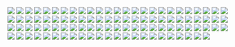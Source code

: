 ![](https://gcore.jsdelivr.net/gh/ui123456ax/PicGo/U03/comic/1.webp)
![](https://gcore.jsdelivr.net/gh/ui123456ax/PicGo/U03/comic/2.webp)
![](https://gcore.jsdelivr.net/gh/ui123456ax/PicGo/U03/comic/3.webp)
![](https://gcore.jsdelivr.net/gh/ui123456ax/PicGo/U03/comic/4.webp)
![](https://gcore.jsdelivr.net/gh/ui123456ax/PicGo/U03/comic/5.webp)
![](https://gcore.jsdelivr.net/gh/ui123456ax/PicGo/U03/comic/6.webp)
![](https://gcore.jsdelivr.net/gh/ui123456ax/PicGo/U03/comic/7.webp)
![](https://gcore.jsdelivr.net/gh/ui123456ax/PicGo/U03/comic/8.webp)
![](https://gcore.jsdelivr.net/gh/ui123456ax/PicGo/U03/comic/9.webp)
![](https://gcore.jsdelivr.net/gh/ui123456ax/PicGo/U03/comic/10.webp)
![](https://gcore.jsdelivr.net/gh/ui123456ax/PicGo/U03/comic/11.webp)
![](https://gcore.jsdelivr.net/gh/ui123456ax/PicGo/U03/comic/12.webp)
![](https://gcore.jsdelivr.net/gh/ui123456ax/PicGo/U03/comic/13.webp)
![](https://gcore.jsdelivr.net/gh/ui123456ax/PicGo/U03/comic/14.webp)
![](https://gcore.jsdelivr.net/gh/ui123456ax/PicGo/U03/comic/15.webp)
![](https://gcore.jsdelivr.net/gh/ui123456ax/PicGo/U03/comic/16.webp)
![](https://gcore.jsdelivr.net/gh/ui123456ax/PicGo/U03/comic/17.webp)
![](https://gcore.jsdelivr.net/gh/ui123456ax/PicGo/U03/comic/18.webp)
![](https://gcore.jsdelivr.net/gh/ui123456ax/PicGo/U03/comic/19.webp)
![](https://gcore.jsdelivr.net/gh/ui123456ax/PicGo/U03/comic/20.webp)
![](https://gcore.jsdelivr.net/gh/ui123456ax/PicGo/U03/comic/21.webp)
![](https://gcore.jsdelivr.net/gh/ui123456ax/PicGo/U03/comic/22.webp)
![](https://gcore.jsdelivr.net/gh/ui123456ax/PicGo/U03/comic/23.webp)
![](https://gcore.jsdelivr.net/gh/ui123456ax/PicGo/U03/comic/24.webp)
![](https://gcore.jsdelivr.net/gh/ui123456ax/PicGo/U03/comic/25.webp)
![](https://gcore.jsdelivr.net/gh/ui123456ax/PicGo/U03/comic/26.webp)
![](https://gcore.jsdelivr.net/gh/ui123456ax/PicGo/U03/comic/27.webp)
![](https://gcore.jsdelivr.net/gh/ui123456ax/PicGo/U03/comic/28.webp)
![](https://gcore.jsdelivr.net/gh/ui123456ax/PicGo/U03/comic/29.webp)
![](https://gcore.jsdelivr.net/gh/ui123456ax/PicGo/U03/comic/30.webp)
![](https://gcore.jsdelivr.net/gh/ui123456ax/PicGo/U03/comic/31.webp)
![](https://gcore.jsdelivr.net/gh/ui123456ax/PicGo/U03/comic/32.webp)
![](https://gcore.jsdelivr.net/gh/ui123456ax/PicGo/U03/comic/33.webp)
![](https://gcore.jsdelivr.net/gh/ui123456ax/PicGo/U03/comic/34.webp)
![](https://gcore.jsdelivr.net/gh/ui123456ax/PicGo/U03/comic/35.webp)
![](https://gcore.jsdelivr.net/gh/ui123456ax/PicGo/U03/comic/36.webp)
![](https://gcore.jsdelivr.net/gh/ui123456ax/PicGo/U03/comic/37.webp)
![](https://gcore.jsdelivr.net/gh/ui123456ax/PicGo/U03/comic/38.webp)
![](https://gcore.jsdelivr.net/gh/ui123456ax/PicGo/U03/comic/39.webp)
![](https://gcore.jsdelivr.net/gh/ui123456ax/PicGo/U03/comic/40.webp)
![](https://gcore.jsdelivr.net/gh/ui123456ax/PicGo/U03/comic/41.webp)
![](https://gcore.jsdelivr.net/gh/ui123456ax/PicGo/U03/comic/42.webp)
![](https://gcore.jsdelivr.net/gh/ui123456ax/PicGo/U03/comic/43.webp)
![](https://gcore.jsdelivr.net/gh/ui123456ax/PicGo/U03/comic/44.webp)
![](https://gcore.jsdelivr.net/gh/ui123456ax/PicGo/U03/comic/45.webp)
![](https://gcore.jsdelivr.net/gh/ui123456ax/PicGo/U03/comic/46.webp)
![](https://gcore.jsdelivr.net/gh/ui123456ax/PicGo/U03/comic/47.webp)
![](https://gcore.jsdelivr.net/gh/ui123456ax/PicGo/U03/comic/48.webp)
![](https://gcore.jsdelivr.net/gh/ui123456ax/PicGo/U03/comic/49.webp)
![](https://gcore.jsdelivr.net/gh/ui123456ax/PicGo/U03/comic/50.webp)
![](https://gcore.jsdelivr.net/gh/ui123456ax/PicGo/U03/comic/51.webp)
![](https://gcore.jsdelivr.net/gh/ui123456ax/PicGo/U03/comic/52.webp)
![](https://gcore.jsdelivr.net/gh/ui123456ax/PicGo/U03/comic/53.webp)
![](https://gcore.jsdelivr.net/gh/ui123456ax/PicGo/U03/comic/54.webp)
![](https://gcore.jsdelivr.net/gh/ui123456ax/PicGo/U03/comic/55.webp)
![](https://gcore.jsdelivr.net/gh/ui123456ax/PicGo/U03/comic/56.webp)
![](https://gcore.jsdelivr.net/gh/ui123456ax/PicGo/U03/comic/57.webp)
![](https://gcore.jsdelivr.net/gh/ui123456ax/PicGo/U03/comic/58.webp)
![](https://gcore.jsdelivr.net/gh/ui123456ax/PicGo/U03/comic/59.webp)
![](https://gcore.jsdelivr.net/gh/ui123456ax/PicGo/U03/comic/60.webp)
![](https://gcore.jsdelivr.net/gh/ui123456ax/PicGo/U03/comic/61.webp)
![](https://gcore.jsdelivr.net/gh/ui123456ax/PicGo/U03/comic/62.webp)
![](https://gcore.jsdelivr.net/gh/ui123456ax/PicGo/U03/comic/63.webp)
![](https://gcore.jsdelivr.net/gh/ui123456ax/PicGo/U03/comic/64.webp)
![](https://gcore.jsdelivr.net/gh/ui123456ax/PicGo/U03/comic/65.webp)
![](https://gcore.jsdelivr.net/gh/ui123456ax/PicGo/U03/comic/66.webp)
![](https://gcore.jsdelivr.net/gh/ui123456ax/PicGo/U03/comic/67.webp)
![](https://gcore.jsdelivr.net/gh/ui123456ax/PicGo/U03/comic/68.webp)
![](https://gcore.jsdelivr.net/gh/ui123456ax/PicGo/U03/comic/69.webp)
![](https://gcore.jsdelivr.net/gh/ui123456ax/PicGo/U03/comic/70.webp)
![](https://gcore.jsdelivr.net/gh/ui123456ax/PicGo/U03/comic/71.webp)
![](https://gcore.jsdelivr.net/gh/ui123456ax/PicGo/U03/comic/72.webp)
![](https://gcore.jsdelivr.net/gh/ui123456ax/PicGo/U03/comic/73.webp)
![](https://gcore.jsdelivr.net/gh/ui123456ax/PicGo/U03/comic/74.webp)
![](https://gcore.jsdelivr.net/gh/ui123456ax/PicGo/U03/comic/75.webp)
![](https://gcore.jsdelivr.net/gh/ui123456ax/PicGo/U03/comic/76.webp)
![](https://gcore.jsdelivr.net/gh/ui123456ax/PicGo/U03/comic/77.webp)
![](https://gcore.jsdelivr.net/gh/ui123456ax/PicGo/U03/comic/78.webp)
![](https://gcore.jsdelivr.net/gh/ui123456ax/PicGo/U03/comic/79.webp)
![](https://gcore.jsdelivr.net/gh/ui123456ax/PicGo/U03/comic/80.webp)
![](https://gcore.jsdelivr.net/gh/ui123456ax/PicGo/U03/comic/81.webp)
![](https://gcore.jsdelivr.net/gh/ui123456ax/PicGo/U03/comic/82.webp)
![](https://gcore.jsdelivr.net/gh/ui123456ax/PicGo/U03/comic/83.webp)
![](https://gcore.jsdelivr.net/gh/ui123456ax/PicGo/U03/comic/84.webp)
![](https://gcore.jsdelivr.net/gh/ui123456ax/PicGo/U03/comic/85.webp)
![](https://gcore.jsdelivr.net/gh/ui123456ax/PicGo/U03/comic/86.webp)
![](https://gcore.jsdelivr.net/gh/ui123456ax/PicGo/U03/comic/87.webp)
![](https://gcore.jsdelivr.net/gh/ui123456ax/PicGo/U03/comic/88.webp)
![](https://gcore.jsdelivr.net/gh/ui123456ax/PicGo/U03/comic/89.webp)
![](https://gcore.jsdelivr.net/gh/ui123456ax/PicGo/U03/comic/90.webp)
![](https://gcore.jsdelivr.net/gh/ui123456ax/PicGo/U03/comic/91.webp)
![](https://gcore.jsdelivr.net/gh/ui123456ax/PicGo/U03/comic/92.webp)
![](https://gcore.jsdelivr.net/gh/ui123456ax/PicGo/U03/comic/93.webp)
![](https://gcore.jsdelivr.net/gh/ui123456ax/PicGo/U03/comic/94.webp)
![](https://gcore.jsdelivr.net/gh/ui123456ax/PicGo/U03/comic/95.webp)
![](https://gcore.jsdelivr.net/gh/ui123456ax/PicGo/U03/comic/96.webp)
![](https://gcore.jsdelivr.net/gh/ui123456ax/PicGo/U03/comic/97.webp)
![](https://gcore.jsdelivr.net/gh/ui123456ax/PicGo/U03/comic/98.webp)